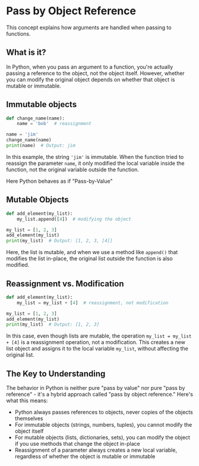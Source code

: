 # Pass by Object Reference

This concept explains how arguments are handled when passing to functions. 

## What is it?

In Python, when you pass an argument to a function, you're actually passing a reference to the object, not the object itself. However, whether you can modify the original object depends on whether that object is mutable or immutable.

## Immutable objects

```python
def change_name(name):
    name = 'bob'  # reassignment

name = 'jim'
change_name(name)
print(name)  # Output: jim
```

In this example, the string `'jim'` is immutable. When the function tried to reassign the parameter `name`, it only modified the local variable inside the function, not the original variable outside the function.

Here Python behaves as if "Pass-by-Value"

## Mutable Objects

```python
def add_element(my_list):
    my_list.append([4])  # modifying the object

my_list = [1, 2, 3]
add_element(my_list)
print(my_list)  # Output: [1, 2, 3, [4]]
```

Here, the list is mutable, and when we use a method like `append()` that modifies the list in-place, the original list outside the function is also modified.

## Reassignment vs. Modification

```python
def add_element(my_list):
    my_list = my_list + [4]  # reassignment, not modification

my_list = [1, 2, 3]
add_element(my_list)
print(my_list)  # Output: [1, 2, 3]
```

In this case, even though lists are mutable, the operation `my_list = my_list + [4]` is a reassignment operation, not a modification. This creates a new list object and assigns it to the local variable `my_list`, without affecting the original list.

## The Key to Understanding

The behavior in Python is neither pure "pass by value" nor pure "pass by reference" - it's a hybrid approach called "pass by object reference." Here's what this means:

- Python always passes references to objects, never copies of the objects themselves
- For immutable objects (strings, numbers, tuples), you cannot modify the object itself
- For mutable objects (lists, dictionaries, sets), you can modify the object if you use methods that change the object in-place
- Reassignment of a parameter always creates a new local variable, regardless of whether the object is mutable or immutable

